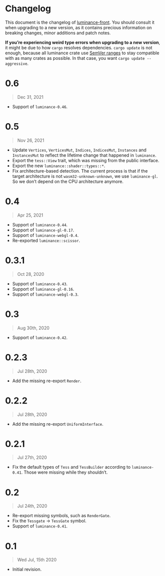 # Changelog

This document is the changelog of [luminance-front](https://crates.io/crates/luminance-front).
You should consult it when upgrading to a new version, as it contains precious information on
breaking changes, minor additions and patch notes.

**If you’re experiencing weird type errors when upgrading to a new version**, it might be due to
how `cargo` resolves dependencies. `cargo update` is not enough, because all luminance crate use
[SemVer ranges](https://doc.rust-lang.org/cargo/reference/specifying-dependencies.html) to stay
compatible with as many crates as possible. In that case, you want `cargo update --aggressive`.

# 0.6

> Dec 31, 2021

- Support of `luminance-0.46`.

# 0.5

> Nov 26, 2021

- Update `Vertices`, `VerticesMut`, `Indices`, `IndicesMut`, `Instances` and `InstancesMut` to reflect the lifetime
  change that happened in `luminance`.
- Export the `tess::View` trait, which was missing from the public interface.
- Export the new `luminance::shader::types::*`.
- Fix architecture-based detection. The current process is that if the target architecture is not
  `wasm32-unknown-unknown`, we use `luminance-gl`. So we don’t depend on the CPU architecture anymore.

# 0.4

> Apr 25, 2021

- Support of `luminance-0.44`.
- Support of `luminance-gl-0.17`.
- Support of `luminance-webgl-0.4`.
- Re-exported `luminance::scissor`.

# 0.3.1

> Oct 28, 2020

- Support of `luminance-0.43`.
- Support of `luminance-gl-0.16`.
- Support of `luminance-webgl-0.3`.

# 0.3

> Aug 30th, 2020

- Support of `luminance-0.42`.

# 0.2.3

> Jul 28th, 2020

- Add the missing re-export `Render`.

# 0.2.2

> Jul 28th, 2020

- Add the missing re-export `UniformInterface`.

# 0.2.1

> Jul 27th, 2020

- Fix the default types of `Tess` and `TessBuilder` according to `luminance-0.41`. Those were
  missing while they shouldn’t.

# 0.2

> Jul 24th, 2020

- Re-export missing symbols, such as `RenderGate`.
- Fix the `Tessgate` -> `TessGate` symbol.
- Support of `luminance-0.41`.

# 0.1

> Wed Jul, 15th 2020

- Initial revision.
